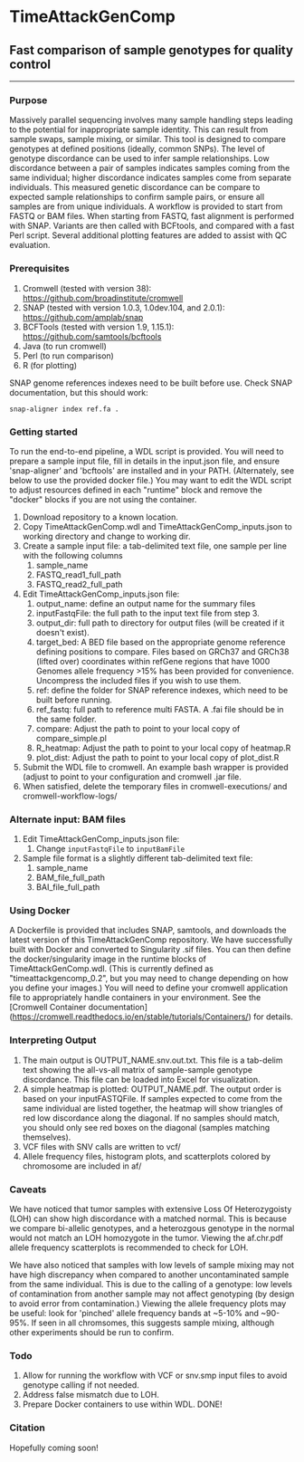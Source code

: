 # TimeAttackGenComp #

## Fast comparison of sample genotypes for quality control ##

- - - -

### Purpose ###
Massively parallel sequencing involves many sample handling steps leading to the potential for inappropriate sample identity. This can result from sample swaps, sample mixing, or similar. This tool is designed to compare genotypes at defined positions (ideally, common SNPs). The level of genotype discordance can be used to infer sample relationships. Low discordance between a pair of samples indicates samples coming from the same individual; higher discordance indicates samples come from separate individuals. This measured genetic discordance can be compare to expected sample relationships to confirm sample pairs, or ensure all samples are from unique individuals.
A workflow is provided to start from FASTQ or BAM files. When starting from FASTQ, fast alignment is performed with SNAP. Variants are then called with BCFtools, and compared with a fast Perl script. Several additional plotting features are added to assist with QC evaluation.

### Prerequisites ### 
1. Cromwell (tested with version 38): https://github.com/broadinstitute/cromwell
1. SNAP (tested with version 1.0.3, 1.0dev.104, and 2.0.1): https://github.com/amplab/snap
1. BCFTools (tested with version 1.9, 1.15.1): https://github.com/samtools/bcftools
1. Java (to run cromwell)
1. Perl (to run comparison)
1. R (for plotting)

SNAP genome references indexes need to be built before use. Check SNAP documentation, but this should work:
```
snap-aligner index ref.fa .
```


### Getting started ###
To run the end-to-end pipeline, a WDL script is provided. You will need to prepare a sample input file, fill in details in the input.json file, and ensure 'snap-aligner' and 'bcftools' are installed and in your PATH. (Alternately, see below to use the provided docker file.) You may want to edit the WDL script to adjust resources defined in each "runtime" block and remove the "docker" blocks if you are not using the container.

1. Download repository to a known location.
1. Copy TimeAttackGenComp.wdl and TimeAttackGenComp_inputs.json to working directory and change to working dir.
1. Create a sample input file: a tab-delimited text file, one sample per line with the following columns
    1. sample_name
    1. FASTQ_read1_full_path
    1. FASTQ_read2_full_path
1. Edit TimeAttackGenComp_inputs.json file:
    1. output_name: define an output name for the summary files
    1. inputFastqFile: the full path to the input text file from step 3.
    1. output_dir: full path to directory for output files (will be created if it doesn't exist).
    1. target_bed: A BED file based on the appropriate genome reference defining positions to compare. Files based on GRCh37 and GRCh38 (lifted over) coordinates within refGene regions that have 1000 Genomes allele frequency >15% has been provided for convenience. Uncompress the included files if you wish to use them.
    1. ref: define the folder for SNAP reference indexes, which need to be built before running.
    1. ref_fastq: full path to reference multi FASTA. A .fai file should be in the same folder.
    1. compare: Adjust the path to point to your local copy of compare_simple.pl
    1. R_heatmap: Adjust the path to point to your local copy of heatmap.R
    1. plot_dist: Adjust the path to point to your local copy of plot_dist.R
1. Submit the WDL file to cromwell. An example bash wrapper is provided (adjust to point to your configuration and cromwell .jar file.
1. When satisfied, delete the temporary files in cromwell-executions/ and cromwell-workflow-logs/

### Alternate input: BAM files ###
1. Edit TimeAttackGenComp_inputs.json file:
    1. Change `inputFastqFile` to `inputBamFile`
1. Sample file format is a slightly different tab-delimited text file:
    1. sample_name
    1. BAM_file_full_path
    1. BAI_file_full_path

### Using Docker ###
A Dockerfile is provided that includes SNAP, samtools, and downloads the latest version of this TimeAttackGenComp repository. We have successfully built with Docker and converted to Singularity .sif files. You can then define the docker/singularity image in the runtime blocks of TimeAttackGenComp.wdl. (This is currently defined as "timeattackgencomp_0.2", but you may need to change depending on how you define your images.) You will need to define your cromwell application file to appropriately handle containers in your environment. See the [Cromwell Container documentation] (https://cromwell.readthedocs.io/en/stable/tutorials/Containers/) for details.

### Interpreting Output ###
1. The main output is OUTPUT_NAME.snv.out.txt. This file is a tab-delim text showing the all-vs-all matrix of sample-sample genotype discordance. This file can be loaded into Excel for visualization.
2. A simple heatmap is plotted: OUTPUT_NAME.pdf. The output order is based on your inputFASTQFile. If samples expected to come from the same individual are listed together, the heatmap will show triangles of red low discordance along the diagonal. If no samples should match, you should only see red boxes on the diagonal (samples matching themselves).
3. VCF files with SNV calls are written to vcf/
4. Allele frequency files, histogram plots, and scatterplots colored by chromosome are included in af/

### Caveats ###
We have noticed that tumor samples with extensive Loss Of Heterozygoisty (LOH) can show high discordance with a matched normal. This is because we compare bi-allelic genotypes, and a heterozgous genotype in the normal would not match an LOH homozygote in the tumor. Viewing the af.chr.pdf allele frequency scatterplots is recommended to check for LOH.

We have also noticed that samples with low levels of sample mixing may not have high discrepancy when compared to another uncontaminated sample from the same individual. This is due to the calling of a genotype: low levels of contamination from another sample may not affect genotyping (by design to avoid error from contamination.) Viewing the allele frequency plots may be useful: look for 'pinched' allele frequency bands at ~5-10% and ~90-95%. If seen in all chromsomes, this suggests sample mixing, although other experiments should be run to confirm.

### Todo ###
1. Allow for running the workflow with VCF or snv.smp input files to avoid genotype calling if not needed.
1. Address false mismatch due to LOH.
1. Prepare Docker containers to use within WDL. DONE!

### Citation ###
Hopefully coming soon!
